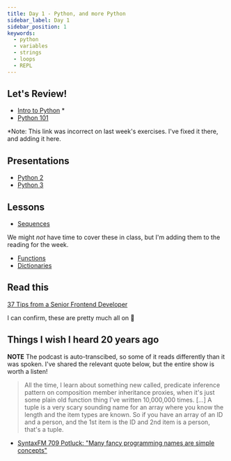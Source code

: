 ```yaml
---
title: Day 1 - Python, and more Python
sidebar_label: Day 1
sidebar_position: 1
keywords:
  - python
  - variables
  - strings
  - loops
  - REPL
---
```


<!-- markdownlint-disable no-trailing-punctuation no-inline-html -->

## Let's Review!

- [Intro to Python](/docs/lessons/solving-problems-using-code-python/intro-to-python) *
- [Python 101](/docs/exercises/python-101/)

*Note: This link was incorrect on last week's exercises. I've fixed it there, and adding it here.

## Presentations

- [Python 2](https://docs.google.com/presentation/d/1iUGwn6k04hNc9DL8oQwm8q2di-kwaIAsxJzABcX8N7Y/edit?usp=sharing)
- [Python 3](https://docs.google.com/presentation/d/1ufwxiwSQGWGOIr7b-1ox7YLit93ECu9LZvDdi7YJH5E/edit?usp=sharing)
<!-- - [Python 4](https://docs.google.com/presentation/d/1kUeP5SxEEna1wmnmXYeN7O77zoAZdVyxtuRn-r1MIkY/edit?usp=sharing) -->

## Lessons

- [Sequences](/docs/lessons/solving-problems-using-code-python/python-sequences)

We might _not_ have time to cover these in class, but I'm adding them to the reading for the week.

- [Functions](/docs/lessons/solving-problems-using-code-python/python-functions)
- [Dictionaries](/docs/lessons/solving-problems-using-code-python/python-mapping)

## Read this

[37 Tips from a Senior Frontend Developer](https://dev.to/_ndeyefatoudiop/37-tips-from-a-senior-frontend-developer-251b)

I can confirm, these are pretty much all on :dart:

## Things I wish I heard 20 years ago

**NOTE** The podcast is auto-transcibed, so some of it reads differently than it was spoken. I've shared the relevant quote below, but the entire show is worth a listen!

> All the time, I learn about something new called, predicate inference pattern on composition member inheritance proxies, when it's just some plain old function thing I've written 10,000,000 times. [...]
> A tuple is a very scary sounding name for an array where you know the length and the item types are known. So if you have an array of an ID and a person, and the 1st item is the ID and 2nd item is a person, that's a tuple.

- [SyntaxFM 709 Potluck: "Many fancy programming names are simple concepts"](https://syntax.fm/show/709/potluck-naming-tech-generators-layers-follow-up-sick-picks-page/transcript#many-fancy-programming-names-are-simple-concepts)
